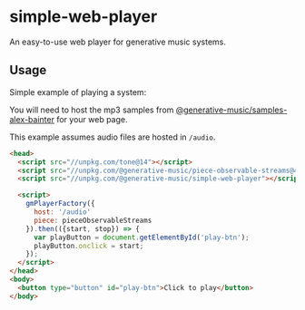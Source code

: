 # simple-web-player

An easy-to-use web player for generative music systems.

## Usage

Simple example of playing a system:

You will need to host the mp3 samples from [@generative-music/samples-alex-bainter](https://github.com/generative-music/samples-alex-bainter) for your web page.

This example assumes audio files are hosted in `/audio`.

```html
<head>
  <script src="//unpkg.com/tone@14"></script>
  <script src="//unpkg.com/@generative-music/piece-observable-streams@4"></script>
  <script src="//unpkg.com/@generative-music/simple-web-player"></script>

  <script>
    gmPlayerFactory({
      host: '/audio'
      piece: pieceObservableStreams
    }).then(({start, stop}) => {
      var playButton = document.getElementById('play-btn');
      playButton.onclick = start;
    });
  </script>
</head>
<body>
  <button type="button" id="play-btn">Click to play</button>
</body>
```
